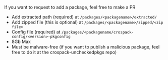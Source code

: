 If you want to request to add a package, feel free to make a PR
* Add extracted path (required) at `/packages/<packagename>/extracted/`
* Add zipped file (this is optional) at `/packages/<packagename>/zipped/<zip file>`
* Config file (required) at `/packages/<packagename/crospack-config/<version>-pkgconfig`
* 8Gb Max
* Must be malware-free (if you want to publish a malicious package, feel free to do it at the crospack-uncheckedpkgs repo)
